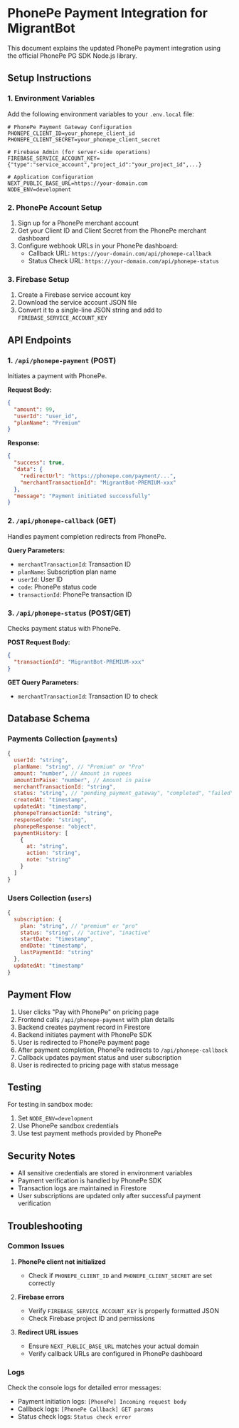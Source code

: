 # PhonePe Payment Integration for MigrantBot

This document explains the updated PhonePe payment integration using the official PhonePe PG SDK Node.js library.

## Setup Instructions

### 1. Environment Variables

Add the following environment variables to your `.env.local` file:

```env
# PhonePe Payment Gateway Configuration
PHONEPE_CLIENT_ID=your_phonepe_client_id
PHONEPE_CLIENT_SECRET=your_phonepe_client_secret

# Firebase Admin (for server-side operations)
FIREBASE_SERVICE_ACCOUNT_KEY={"type":"service_account","project_id":"your_project_id",...}

# Application Configuration
NEXT_PUBLIC_BASE_URL=https://your-domain.com
NODE_ENV=development
```

### 2. PhonePe Account Setup

1. Sign up for a PhonePe merchant account
2. Get your Client ID and Client Secret from the PhonePe merchant dashboard
3. Configure webhook URLs in your PhonePe dashboard:
   - Callback URL: `https://your-domain.com/api/phonepe-callback`
   - Status Check URL: `https://your-domain.com/api/phonepe-status`

### 3. Firebase Setup

1. Create a Firebase service account key
2. Download the service account JSON file
3. Convert it to a single-line JSON string and add to `FIREBASE_SERVICE_ACCOUNT_KEY`

## API Endpoints

### 1. `/api/phonepe-payment` (POST)

Initiates a payment with PhonePe.

**Request Body:**
```json
{
  "amount": 99,
  "userId": "user_id",
  "planName": "Premium"
}
```

**Response:**
```json
{
  "success": true,
  "data": {
    "redirectUrl": "https://phonepe.com/payment/...",
    "merchantTransactionId": "MigrantBot-PREMIUM-xxx"
  },
  "message": "Payment initiated successfully"
}
```

### 2. `/api/phonepe-callback` (GET)

Handles payment completion redirects from PhonePe.

**Query Parameters:**
- `merchantTransactionId`: Transaction ID
- `planName`: Subscription plan name
- `userId`: User ID
- `code`: PhonePe status code
- `transactionId`: PhonePe transaction ID

### 3. `/api/phonepe-status` (POST/GET)

Checks payment status with PhonePe.

**POST Request Body:**
```json
{
  "transactionId": "MigrantBot-PREMIUM-xxx"
}
```

**GET Query Parameters:**
- `merchantTransactionId`: Transaction ID to check

## Database Schema

### Payments Collection (`payments`)

```javascript
{
  userId: "string",
  planName: "string", // "Premium" or "Pro"
  amount: "number", // Amount in rupees
  amountInPaise: "number", // Amount in paise
  merchantTransactionId: "string",
  status: "string", // "pending_payment_gateway", "completed", "failed"
  createdAt: "timestamp",
  updatedAt: "timestamp",
  phonepeTransactionId: "string",
  responseCode: "string",
  phonepeResponse: "object",
  paymentHistory: [
    {
      at: "string",
      action: "string",
      note: "string"
    }
  ]
}
```

### Users Collection (`users`)

```javascript
{
  subscription: {
    plan: "string", // "premium" or "pro"
    status: "string", // "active", "inactive"
    startDate: "timestamp",
    endDate: "timestamp",
    lastPaymentId: "string"
  },
  updatedAt: "timestamp"
}
```

## Payment Flow

1. User clicks "Pay with PhonePe" on pricing page
2. Frontend calls `/api/phonepe-payment` with plan details
3. Backend creates payment record in Firestore
4. Backend initiates payment with PhonePe SDK
5. User is redirected to PhonePe payment page
6. After payment completion, PhonePe redirects to `/api/phonepe-callback`
7. Callback updates payment status and user subscription
8. User is redirected to pricing page with status message

## Testing

For testing in sandbox mode:
1. Set `NODE_ENV=development`
2. Use PhonePe sandbox credentials
3. Use test payment methods provided by PhonePe

## Security Notes

- All sensitive credentials are stored in environment variables
- Payment verification is handled by PhonePe SDK
- Transaction logs are maintained in Firestore
- User subscriptions are updated only after successful payment verification

## Troubleshooting

### Common Issues

1. **PhonePe client not initialized**
   - Check if `PHONEPE_CLIENT_ID` and `PHONEPE_CLIENT_SECRET` are set correctly

2. **Firebase errors**
   - Verify `FIREBASE_SERVICE_ACCOUNT_KEY` is properly formatted JSON
   - Check Firebase project ID and permissions

3. **Redirect URL issues**
   - Ensure `NEXT_PUBLIC_BASE_URL` matches your actual domain
   - Verify callback URLs are configured in PhonePe dashboard

### Logs

Check the console logs for detailed error messages:
- Payment initiation logs: `[PhonePe] Incoming request body`
- Callback logs: `[PhonePe Callback] GET params`
- Status check logs: `Status check error`
